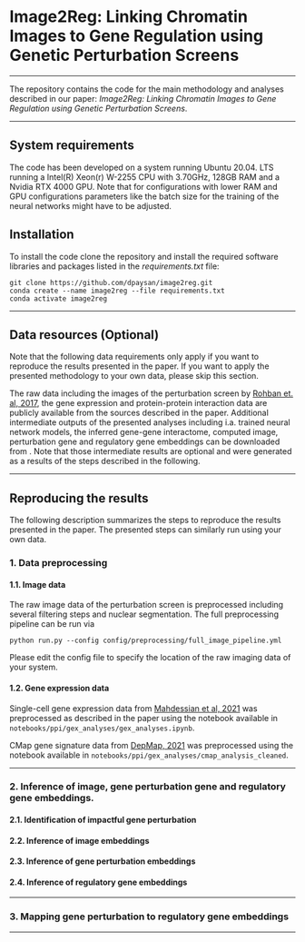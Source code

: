 # Image2Reg: Linking Chromatin Images to Gene Regulation using Genetic Perturbation Screens

---

The repository contains the code for the main methodology and analyses described in our paper: *Image2Reg: Linking Chromatin Images to Gene Regulation using Genetic Perturbation Screens*[]().

---

## System requirements

The code has been developed on a system running Ubuntu 20.04. LTS running a Intel(R) Xeon(r) W-2255 CPU with 3.70GHz, 128GB RAM and a Nvidia RTX 4000 GPU. Note that for configurations with lower RAM and GPU configurations parameters like the batch size for the training of the neural networks might have to be adjusted.

## Installation

To install the code clone the repository and install the required software libraries and packages listed in the *requirements.txt* file:
```
git clone https://github.com/dpaysan/image2reg.git
conda create --name image2reg --file requirements.txt
conda activate image2reg
```
---

## Data resources (Optional)

Note that the following data requirements only apply if you want to reproduce the results presented in the paper. If you want to apply the presented methodology to your own data, please skip this section.

The raw data including the images of the perturbation screen by [Rohban et. al, 2017](), the gene expression and protein-protein interaction data are publicly available from the sources described in the paper. Additional intermediate outputs of the presented analyses including i.a. trained neural network models, the inferred gene-gene interactome, computed image, perturbation gene and regulatory gene embeddings can be downloaded from [](). Note that those intermediate results are optional and were generated as a results of the steps described in the following.

---

## Reproducing the results
The following description summarizes the steps to reproduce the results presented in the paper. The presented steps can similarly run using your own data.

### 1. Data preprocessing

#### 1.1. Image data

The raw image data of the perturbation screen is preprocessed including several filtering steps and nuclear segmentation.
The full preprocessing pipeline can be run via
```
python run.py --config config/preprocessing/full_image_pipeline.yml
```
Please edit the config file to specify the location of the raw imaging data of your system.

#### 1.2. Gene expression data

Single-cell gene expression data from [Mahdessian et al, 2021]() was preprocessed as described in the paper using the notebook available in ```notebooks/ppi/gex_analyses/gex_analyses.ipynb```.

CMap gene signature data from [DepMap, 2021]() was preprocessed using the notebook available in ```notebooks/ppi/gex_analyses/cmap_analysis_cleaned```.

---

### 2. Inference of image, gene perturbation gene and regulatory gene embeddings.

#### 2.1. Identification of impactful gene perturbation

#### 2.2. Inference of image embeddings

#### 2.3. Inference of gene perturbation embeddings

#### 2.4. Inference of regulatory gene embeddings

---

### 3. Mapping gene perturbation to regulatory gene embeddings

---
